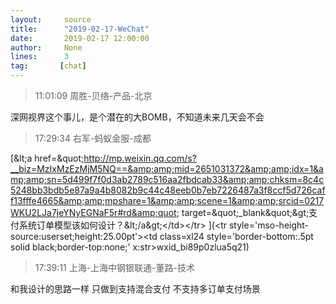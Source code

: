 ```yaml
---
layout:     source 
title:      "2019-02-17-WeChat"
date:       2019-02-17 12:00:00
author:     None
lines:      3 
tag:       [chat]
---
```

> 11:01:09  周胜-贝络-产品-北京  
   
深网视界这个事儿，是个潜在的大BOMB，不知道未来几天会不会  
   
> 17:29:34  右军-蚂蚁金服-成都  
   
[&amp;lt;a href=&amp;quot;http://mp.weixin.qq.com/s?__biz=MzIxMzEzMjM5NQ==&amp;amp;mid=2651031372&amp;amp;idx=1&amp;amp;sn=5d499f7f0d3ab2789c516aa2fbdcab33&amp;amp;chksm=8c4c5248bb3bdb5e87a9a4b8082b9c44c48eeb0b7eb7226487a3f8ccf5d726caff13fffe4665&amp;amp;mpshare=1&amp;amp;scene=1&amp;amp;srcid=0217WKU2LJa7jeYNyEGNaF5r#rd&amp;quot; target=&amp;quot;_blank&amp;quot;&amp;gt;支付系统订单模型该如何设计？&amp;lt;/a&amp;gt;&lt;/td&gt;&lt;/tr&gt;
](&lt;tr style='mso-height-source:userset;height:25.00pt'&gt;&lt;td class=xl24  style='border-bottom:.5pt solid black;border-top:none;' x:str&gt;wxid_bi89p0zlua5q21)  
   
> 17:39:11  上海-上海中钢银联通-董路-技术  
   
和我设计的思路一样 只做到支持混合支付 不支持多订单支付场景  
   
